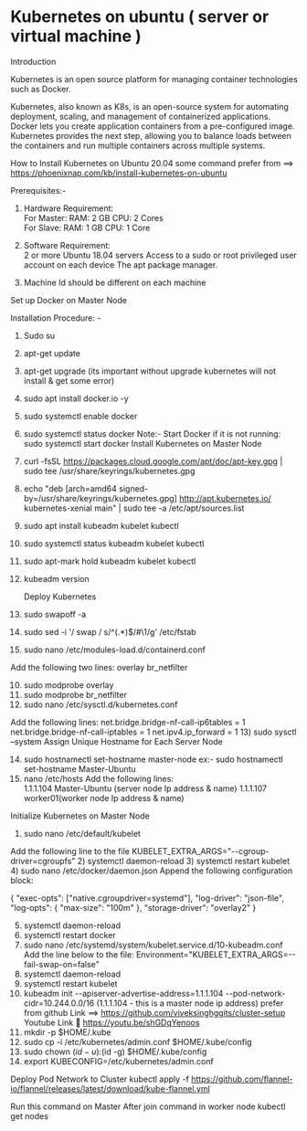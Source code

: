 # Kubernetes on ubuntu ( server or virtual machine )

Introduction

Kubernetes is an open source platform for managing container technologies such as Docker.

Kubernetes, also known as K8s, is an open-source system for automating deployment, scaling, and management of containerized applications.
Docker lets you create application containers from a pre-configured image. Kubernetes provides the next step, allowing you to balance loads between the containers and run multiple containers across multiple systems.

How to Install Kubernetes on Ubuntu 20.04
some command prefer from ==> https://phoenixnap.com/kb/install-kubernetes-on-ubuntu


Prerequisites:-

1)	Hardware Requirement:    
                For Master: 
               RAM: 2 GB 
               CPU: 2 Cores  
               For Slave: 
               RAM: 1 GB 
              CPU: 1 Core 
2)	Software Requirement:   
              2 or more Ubuntu 18.04 servers Access to a sudo or root privileged user account on       each device 
            The apt package manager. 
 
3)	 Machine Id should be different on each machine

 Set up Docker  on  Master Node

Installation Procedure: -
1)	Sudo su
2)	apt-get update
3)	apt-get upgrade     (its important without upgrade kubernetes will not install & get some error)
4)	sudo apt install docker.io -y
5)	sudo systemctl enable docker
6)	sudo systemctl status docker
 Note:- Start Docker if it is not running:     sudo systemctl start docker
       Install Kubernetes on Master Node

1)	curl -fsSL https://packages.cloud.google.com/apt/doc/apt-key.gpg | sudo tee /usr/share/keyrings/kubernetes.gpg

2)	echo "deb [arch=amd64 signed-by=/usr/share/keyrings/kubernetes.gpg] http://apt.kubernetes.io/ kubernetes-xenial main" | sudo tee -a /etc/apt/sources.list

3)	sudo apt install kubeadm kubelet kubectl

4)	sudo systemctl status kubeadm kubelet kubectl

5)	sudo apt-mark hold kubeadm kubelet kubectl

6)	kubeadm version

      Deploy Kubernetes

7)	sudo swapoff -a

8)	sudo sed -i '/ swap / s/^\(.*\)$/#\1/g' /etc/fstab

9)	sudo nano /etc/modules-load.d/containerd.conf

 Add the following two lines:
overlay
br_netfilter

10)	sudo modprobe overlay 
11)	 sudo modprobe br_netfilter
12)	sudo nano /etc/sysctl.d/kubernetes.conf

   Add the following lines:
      net.bridge.bridge-nf-call-ip6tables = 1
     net.bridge.bridge-nf-call-iptables = 1
     net.ipv4.ip_forward = 1
13)	sudo sysctl –system
         Assign Unique Hostname for Each Server Node

14)	sudo hostnamectl set-hostname master-node
ex:-   sudo hostnamectl set-hostname Master-Ubuntu
15)	nano /etc/hosts
   Add the following lines:   
 1.1.1.104       Master-Ubuntu (server node Ip address & name)
1.1.1.107       worker01(worker node Ip address & name)
         

Initialize Kubernetes on Master Node
1)	sudo nano /etc/default/kubelet

Add the following line to the file
KUBELET_EXTRA_ARGS="--cgroup-driver=cgroupfs"
2)	systemctl daemon-reload
3)	systemctl restart kubelet
4)	sudo nano /etc/docker/daemon.json
Append the following configuration block:

{
      "exec-opts": ["native.cgroupdriver=systemd"],
      "log-driver": "json-file",
      "log-opts": {
      "max-size": "100m"
   },
       "storage-driver": "overlay2"
       }



5)	systemctl daemon-reload
6)	systemctl restart docker
7)	sudo nano /etc/systemd/system/kubelet.service.d/10-kubeadm.conf
Add the line below to the file:
Environment="KUBELET_EXTRA_ARGS=--fail-swap-on=false"
8)	systemctl daemon-reload
9)	systemctl restart kubelet
10)	kubeadm init --apiserver-advertise-address=1.1.1.104 --pod-network-cidr=10.244.0.0/16
(1.1.1.104  - this is a master node ip address)
prefer from  github Link ==>   https://github.com/viveksinghggits/cluster-setup
                           Youtube Link   https://youtu.be/shGDqYenoos
11)	mkdir -p $HOME/.kube
12)	sudo cp -i /etc/kubernetes/admin.conf $HOME/.kube/config
13)	sudo chown $(id -u):$(id -g) $HOME/.kube/config
14)	export KUBECONFIG=/etc/kubernetes/admin.conf


 Deploy Pod Network to Cluster
kubectl apply -f https://github.com/flannel-io/flannel/releases/latest/download/kube-flannel.yml

Run this command on Master After join command in worker node 
kubectl get nodes







